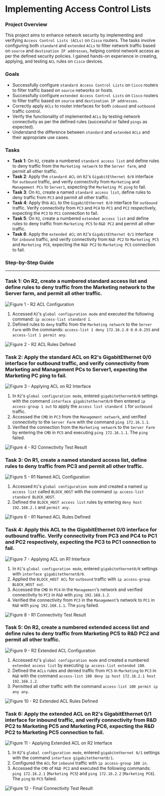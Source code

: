 # Implementing Access Control Lists

### Project Overview
This project aims to enhance network security by implementing and verifying `Access Control Lists (ACLs)` on `Cisco` routers. The tasks involve configuring both `standard` and `extended` `ACLs` to filter network traffic based on `source` and `destination IP addresses`, helping control network access as per the defined security policies. I gained hands-on experience in creating, applying, and testing `ACL` rules on `Cisco` devices.

### Goals
* Successfully configure `standard Access Control Lists` on `Cisco` routers to filter traffic based on `source` networks or hosts.
* Successfully configure `extended Access Control Lists` on `Cisco` routers to filter traffic based on `source` and `destination IP addresses`.
* Correctly apply `ACLs` to router interfaces for both `inbound` and `outbound` traffic control.
* Verify the functionality of implemented `ACLs` by testing network connectivity as per the defined rules (successful or failed `pings` as expected).
* Understand the difference between `standard` and `extended` `ACLs` and their appropriate use cases.

### Tasks
* **Task 1**: On `R2`, create a numbered `standard access list` and define rules to deny traffic from the `Marketing network` to the `Server farm`, and permit all other traffic.
* **Task 2**: Apply the `standard ACL` on `R2`'s `GigabitEthernet 0/0` interface for `outbound` traffic, and verify connectivity from `Marketing` and `Management PCs` to `Server1`, expecting the `Marketing PC` `ping` to fail.
* **Task 3**: On `R1`, create a named `standard access list`, define rules to deny traffic from `PC3` and permit all other traffic.
* **Task 4**: Apply this `ACL` to the `GigabitEthernet 0/0` interface for `outbound` traffic. Verify connectivity from `PC3` and `PC4` to `PC1` and `PC2` respectively, expecting the `PC3` to `PC1` connection to fail.
* **Task 5**: On `R2`, create a numbered `extended access list` and define rules to deny traffic from `Marketing PC5` to `R&D PC2` and permit all other traffic.
* **Task 6**: Apply the `extended ACL` on `R2`'s `GigabitEthernet 0/1` interface for `inbound` traffic, and verify connectivity from `R&D PC2` to `Marketing PC5` and `Marketing PC6`, expecting the `R&D PC2` to `Marketing PC5` connection to fail.

### Step-by-Step Guide

---

### Task 1: On R2, create a numbered standard access list and define rules to deny traffic from the Marketing network to the Server farm, and permit all other traffic.

![Figure 1 - R2 ACL Configuration](https://raw.githubusercontent.com/iagsalazar1-cs/Network-Administration-and-Labs/main/06-Implementing-Access-Control-Lists/images/Figure01_R2_ACL_Configuration.png)

1. Accessed `R2`'s `global configuration mode` and executed the following command: `ip access-list standard 1`.
2. Defined rules to `deny` traffic from the `Marketing network` to the `Server Farm` with the commands: `access-list 1 deny 172.16.2.0 0.0.0.255` and `access-list 1 permit any`.

![Figure 2 - R2 ACL Rules Defined](https://raw.githubusercontent.com/iagsalazar1-cs/Network-Administration-and-Labs/main/06-Implementing-Access-Control-Lists/images/Figure02_R2_ACL_Rules_Defined.png)

### Task 2: Apply the standard ACL on R2's GigabitEthernet 0/0 interface for outbound traffic, and verify connectivity from Marketing and Management PCs to Server1, expecting the Marketing PC ping to fail.

![Figure 3 - Applying ACL on R2 Interface](https://raw.githubusercontent.com/iagsalazar1-cs/Network-Administration-and-Labs/main/06-Implementing-Access-Control-Lists/images/Figure03_Applying_ACL_on_R2_Interface.png)

1. In `R2`'s `global configuration mode`, entered `gigabitethernet0/0` settings with the command `interface gigabitethernet0/0` then entered `ip access-group 1 out` to apply the `access list standard 1` for `outbound` traffic.
2. Accessed the `CMD` in `PC3` from the `Management network`, and verified connectivity to the `Server Farm` with the command `ping 172.16.1.1`.
3. Verified the connection from the `Marketing network` to the `Server Farm` by entering the `CMD` in `PC5` and executing `ping 172.16.1.1`. The `ping` failed.

![Figure 4 - R2 Connectivity Test Result](https://raw.githubusercontent.com/iagsalazar1-cs/Network-Administration-and-Labs/main/06-Implementing-Access-Control-Lists/images/Figure04_R2_Connectivity_Test_Result.png)

### Task 3: On R1, create a named standard access list, define rules to deny traffic from PC3 and permit all other traffic.

![Figure 5 - R1 Named ACL Configuration](https://raw.githubusercontent.com/iagsalazar1-cs/Network-Administration-and-Labs/main/06-Implementing-Access-Control-Lists/images/Figure05_R1_Named_ACL_Configuration.png)

1. Accessed `R1`'s `global configuration mode` and created a named `ip access list` called `BLOCK_HOST` with the command `ip access-list standard BLOCK_HOST`.
2. Defined the `BLOCK_HOST access list` rules by entering `deny host 192.168.2.1` and `permit any`.

![Figure 6 - R1 Named ACL Rules Defined](https://raw.githubusercontent.com/iagsalazar1-cs/Network-Administration-and-Labs/main/06-Implementing-Access-Control-Lists/images/Figure06_R1_Named_ACL_Rules_Defined.png)

### Task 4: Apply this ACL to the GigabitEthernet 0/0 interface for outbound traffic. Verify connectivity from PC3 and PC4 to PC1 and PC2 respectively, expecting the PC3 to PC1 connection to fail.

![Figure 7 - Applying ACL on R1 Interface](https://raw.githubusercontent.com/iagsalazar1-cs/Network-Administration-and-Labs/main/06-Implementing-Access-Control-Lists/images/Figure07_Applying_ACL_on_R1_Interface.png)

1. In `R1`'s `global configuration mode`, entered `gigabitethernet0/0` settings with `interface gigabitethernet0/0`.
2. Applied the `BLOCK_HOST ACL` for `outbound` traffic with `ip access-group BLOCK_HOST out`.
3. Accessed the `CMD` in `PC4` in the `Management`’s network and verified connectivity to `PC2` in `R&D` with `ping 192.168.1.2`.
4. Verified the connectivity from `PC3` in the `Management`’s network to `PC1` in `R&D` with `ping 192.168.1.1`. The `ping` failed.

![Figure 8 - R1 Connectivity Test Result](https://raw.githubusercontent.com/iagsalazar1-cs/Network-Administration-and-Labs/main/06-Implementing-Access-Control-Lists/images/Figure08_R1_Connectivity_Test_Result.png)

### Task 5: On R2, create a numbered extended access list and define rules to deny traffic from Marketing PC5 to R&D PC2 and permit all other traffic.

![Figure 9 - R2 Extended ACL Configuration](https://raw.githubusercontent.com/iagsalazar1-cs/Network-Administration-and-Labs/main/06-Implementing-Access-Control-Lists/images/Figure09_R2_Extended_ACL_Configuration.png)

1. Accessed `R2`'s `global configuration mode` and created a numbered `extended access list` by executing `ip access-list extended 100`.
2. Defined the `ACLs` rules and denied traffic from `PC5` in `Marketing` to `PC3` in `R&D` with the command `access-list 100 deny ip host 172.16.2.1 host 192.168.1.2`.
3. Permitted all other traffic with the command `access-list 100 permit ip any any`.

![Figure 10 - R2 Extended ACL Rules Defined](https://raw.githubusercontent.com/iagsalazar1-cs/Network-Administration-and-Labs/main/06-Implementing-Access-Control-Lists/images/Figure10_R2_Extended_ACL_Rules_Defined.png)

### Task 6: Apply the extended ACL on R2's GigabitEthernet 0/1 interface for inbound traffic, and verify connectivity from R&D PC2 to Marketing PC5 and Marketing PC6, expecting the R&D PC2 to Marketing PC5 connection to fail.

![Figure 11 - Applying Extended ACL on R2 Interface](https://raw.githubusercontent.com/iagsalazar1-cs/Network-Administration-and-Labs/main/06-Implementing-Access-Control-Lists/images/Figure11_Applying_Extended_ACL_on_R2_Interface.png)

1. In `R2`'s `global configuration mode`, entered `gigabitethernet 0/1` settings with the command `interface gigabitethernet0/1`.
2. Configured the `ACL` for `inbound` traffic with `ip access-group 100 in`.
3. Accessed the `CMD` of `R&D PC2` and executed the following commands: `ping 172.16.2.1` (`Marketing PC5`) and `ping 172.16.2.2` (`Marketing PC6`). The `ping` to `PC5` failed.

![Figure 12 - Final Connectivity Test Result](https://raw.githubusercontent.com/iagsalazar1-cs/Network-Administration-and-Labs/main/06-Implementing-Access-Control-Lists/images/Figure12_Final_Connectivity_Test_Result.png)
